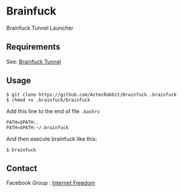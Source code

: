 # Brainfuck

Brainfuck Tunnel Launcher


Requirements
------------

See: [Brainfuck Tunnel]


Usage
-----

    $ git clone https://github.com/AztecRabbit/Brainfuck .brainfuck
    $ chmod +x .brainfuck/brainfuck

Add this line to the end of file `.bashrc`

    PATH=$PATH:.
    PATH=$PATH:~/.brainfuck

And then execute brainfuck like this:

    $ brainfuck


Contact
-------

Facebook Group : [Internet Freedom]


[Brainfuck Tunnel]: https://github.com/AztecRabbit/Brainfuck-Tunnel
[Internet Freedom]: https://www.facebook.com/groups/171888786834544/

